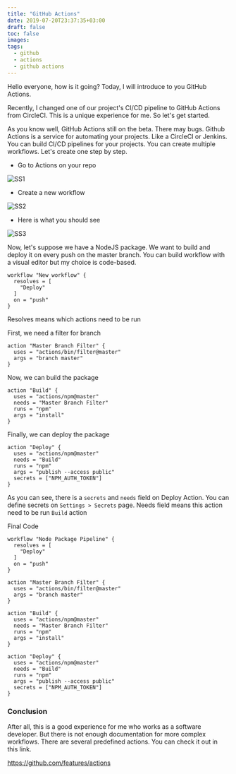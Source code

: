 ```yaml
---
title: "GitHub Actions"
date: 2019-07-20T23:37:35+03:00
draft: false
toc: false
images:
tags:
  - github
  - actions
  - github actions
---
```


Hello everyone, how is it going? Today, I will introduce to you GitHub Actions.

Recently, I changed one of our project's CI/CD pipeline to GitHub Actions from CircleCI. This is a unique experience for me. So let's get started.

As you know well, GitHub Actions still on the beta. There may bugs. Github Actions is a service for automating your projects. Like a CircleCI or Jenkins. You can build CI/CD pipelines for your projects. You can create multiple workflows. Let's create one step by step.

- Go to Actions on your repo

![SS1](/images/github-actions/ss1.png)

- Create a new workflow

![SS2](/images/github-actions/ss2.png)

- Here is what you should see

![SS3](/images/github-actions/ss3.png)

Now, let's suppose we have a NodeJS package. We want to build and deploy it on every push on the master branch. You can build workflow with a visual editor but my choice is code-based.

```
workflow "New workflow" {
  resolves = [
    "Deploy"
  ]
  on = "push"
}
```

Resolves means which actions need to be run

First, we need a filter for branch

```
action "Master Branch Filter" {
  uses = "actions/bin/filter@master"
  args = "branch master"
}
```

Now, we can build the package

```
action "Build" {
  uses = "actions/npm@master"
  needs = "Master Branch Filter"
  runs = "npm"
  args = "install"
}
```

Finally, we can deploy the package

```
action "Deploy" {
  uses = "actions/npm@master"
  needs = "Build"
  runs = "npm"
  args = "publish --access public"
  secrets = ["NPM_AUTH_TOKEN"]
}
```

As you can see, there is a `secrets` and `needs` field on Deploy Action. You can define secrets on `Settings > Secrets` page. Needs field means this action need to be run `Build` action

Final Code
```
workflow "Node Package Pipeline" {
  resolves = [
    "Deploy"
  ]
  on = "push"
}

action "Master Branch Filter" {
  uses = "actions/bin/filter@master"
  args = "branch master"
}

action "Build" {
  uses = "actions/npm@master"
  needs = "Master Branch Filter"
  runs = "npm"
  args = "install"
}

action "Deploy" {
  uses = "actions/npm@master"
  needs = "Build"
  runs = "npm"
  args = "publish --access public"
  secrets = ["NPM_AUTH_TOKEN"]
}
```

### Conclusion

After all, this is a good experience for me who works as a software developer. But there is not enough documentation for more complex workflows. There are several predefined actions. You can check it out in this link.

https://github.com/features/actions
